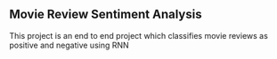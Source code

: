 ## Movie Review Sentiment Analysis

This project is an end to end project which classifies movie reviews as positive and negative using RNN
